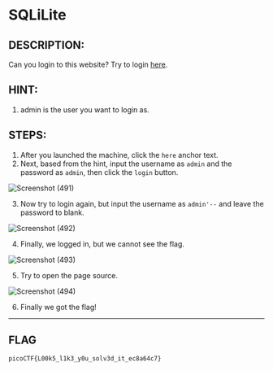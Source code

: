 # SQLiLite
## DESCRIPTION:
Can you login to this website? Try to login [here]().
## HINT:
1. admin is the user you want to login as.
## STEPS:
1. After you launched the machine, click the `here` anchor text.
2. Next, based from the hint, input the username as `admin` and the password as `admin`, then click the `login` button.

![Screenshot (491)](https://user-images.githubusercontent.com/70703371/175800236-23154eef-6e21-49b1-ba5d-9fca70ebe925.png)

3. Now try to login again, but input the username as `admin'--` and leave the password to blank.

![Screenshot (492)](https://user-images.githubusercontent.com/70703371/175800273-6f6297e7-d34a-4912-a07c-a04f1a4e172b.png)

4. Finally, we logged in, but we cannot see the flag.

![Screenshot (493)](https://user-images.githubusercontent.com/70703371/175800279-08919b39-5910-465a-80de-c09cad636481.png)

5. Try to open the page source.

![Screenshot (494)](https://user-images.githubusercontent.com/70703371/175800316-6352609d-4e82-4109-a82a-935a537ecc1f.png)

6. Finally we got the flag!

---

## FLAG
```
picoCTF{L00k5_l1k3_y0u_solv3d_it_ec8a64c7}
```
